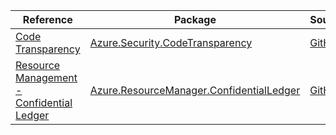| Reference | Package | Source |
|---|---|---|
|[Code Transparency](security.codetransparency-readme.md)|[Azure.Security.CodeTransparency](https://www.nuget.org/packages/Azure.Security.CodeTransparency)|[GitHub](https://github.com/Azure/azure-sdk-for-net/blob/main/sdk/confidentialledger/Azure.Security.CodeTransparency)|
|[Resource Management - Confidential Ledger](resourcemanager.confidentialledger-readme.md)|[Azure.ResourceManager.ConfidentialLedger](https://www.nuget.org/packages/Azure.ResourceManager.ConfidentialLedger)|[GitHub](https://github.com/Azure/azure-sdk-for-net/blob/main/sdk/confidentialledger/Azure.ResourceManager.ConfidentialLedger)|
